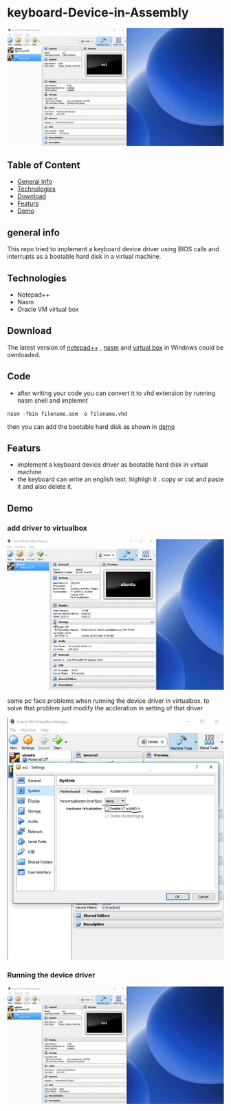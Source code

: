 # keyboard-Device-in-Assembly
![alt text](https://github.com/ezecson/keyboard-device-in-assembly/blob/master/demo/running%20the%20driver.gif)
## Table of Content
- [General Info](#General-Info)
- [Technologies](#Technologies)
- [Download](#Download)
- [Featurs](#Featurs)
- [Demo](#Demo)
## general info
This repo tried to implement a keyboard device driver using BIOS calls and interrupts as a bootable hard disk in a virtual machine.

## Technologies 
- Notepad++
- Nasm
- Oracle VM virtual box

## Download
  The latest version of [notepad++](https://notepad-plus-plus.org/download/v7.6.3.html) , [nasm](https://www.nasm.us/pub/nasm/releasebuilds/?C=M;O=D) and [virtual box](https://www.virtualbox.org/wiki/Downloads) in Windows could be ownloaded.
## Code
- after writing your code you can convert it to vhd extension by running nasm shell and implemnt
```
nasm -fbin filename.asm -o filename.vhd
```
then you can add the bootable hard disk as shown in [demo](#demo)

## Featurs
- implement a keyboard device driver as bootable hard disk in virtual machine
- the keyboard can write an english text. highligh it . copy or cut and paste it and also delete it.

## Demo
### add driver to virtualbox
![alt text](https://github.com/ezecson/keyboard-device-in-assembly/blob/master/demo/setup%20driver%20in%20virtualbox.gif)
 
some pc face problems when running the device driver in virtualbox. to solve that problem just modify the accleration in setting of that driver 

![alt text](https://github.com/ezecson/keyboard-device-in-assembly/blob/master/demo/vm%20virtualbox%20setting.JPG)

### Running the device driver 
![alt text](https://github.com/ezecson/keyboard-device-in-assembly/blob/master/demo/running%20the%20driver.gif)

